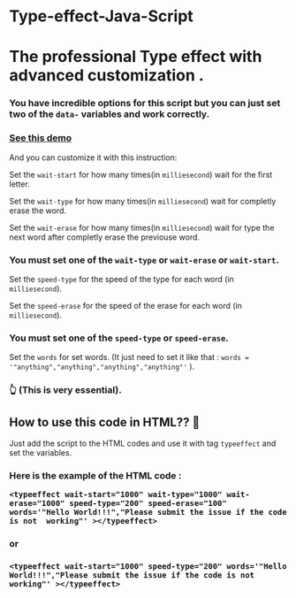 # Type-effect-Java-Script
<h1>The professional Type effect with advanced customization .</h1>

<h3> You have incredible options for this script but you can just set two of the <code>data-</code> variables and work correctly.


<h3><a href="http://saltech.ir/creatives/arash/">See this demo</a></h3>


<p>And you can customize it with this instruction:

    
Set the <code>wait-start</code> for how many times(in <code>milliesecond</code>) wait for the first letter.

    
Set the <code>wait-type</code> for how many times(in <code>milliesecond</code>) wait for completly erase the word.


Set the <code>wait-erase</code> for how many times(in <code>milliesecond</code>) wait for type the next word after completly erase the previouse word.


<h3>You must set one of the <code>wait-type</code> or <code>wait-erase</code> or <code>wait-start</code>.</h3>


Set the <code>speed-type</code> for the speed of the type for each word (in <code>milliesecond</code>).

       
Set the <code>speed-erase</code> for the speed of the erase for each word (in <code>milliesecond</code>).


<h3>You must set one of the <code>speed-type</code> or <code>speed-erase</code>.</h3>


Set the <code>words</code> for set words. (It just need to set it like that : <code>words = '"anything","anything","anything","anything"'</code> ). <h3>&#128070; (This is very essential).</h3>

<h2>How to use this code in HTML?? &#129300;</h2>

Just add the script to the HTML codes and use it with tag <code>typeeffect</code> and set the variables.

<h3>Here is the example of the HTML code :

<pre><code>&lt;typeeffect wait-start="1000" wait-type="1000" wait-erase="1000" speed-type="200" speed-erase="100" words='"Hello World!!!","Please submit the issue if the code is not  working"' &gt;&lt;/typeeffect&gt;</code></pre></h3>
<h3>or</h3>

 <h3><pre><code>&lt;typeeffect wait-start="1000" speed-type="200" words='"Hello World!!!","Please submit the issue if the code is not  working"' &gt;&lt;/typeeffect&gt;</code></pre></h3>

</p>


 </h3>
